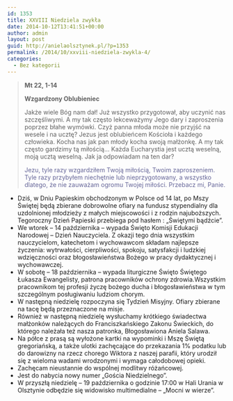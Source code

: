 ```yaml
---
id: 1353
title: XXVIII Niedziela zwykła
date: 2014-10-12T13:41:51+00:00
author: admin
layout: post
guid: http://anielaolsztynek.pl/?p=1353
permalink: /2014/10/xxviii-niedziela-zwykla-4/
categories:
  - Bez kategorii
---
```

> **Mt 22, 1-14**
> 
> **Wzgardzony Oblubieniec**
> 
> Jakże wiele Bóg nam dał! Już wszystko przygotował, aby uczynić nas szczęśliwymi. A my tak często lekceważymy Jego dary i zaproszenia poprzez błahe wymówki. Czyż panna młoda może nie przyjść na wesele i na ucztę? Jezus jest oblubieńcem Kościoła i każdego człowieka. Kocha nas jak pan młody kocha swoją małżonkę. A my tak często gardzimy tą miłością&#8230; Każda Eucharystia jest ucztą weselną, moją ucztą weselną. Jak ja odpowiadam na ten dar?
> 
> <span style="color: #666699;">Jezu, tyle razy wzgardziłem Twoją miłością, Twoim zaproszeniem. Tyle razy przybyłem niechętnie lub nieprzygotowany, a wszystko dlatego, że nie zauważam ogromu Twojej miłości. Przebacz mi, Panie.</span>

  * Dziś, w Dniu Papieskim obchodzonym w Polsce od 14 lat, po Mszy Świętej będą zbierane dobrowolne ofiary na fundusz stypendialny dla uzdolnionej młodzieży z małych miejscowości i z rodzin najuboższych. Tegoroczny Dzień Papieski przebiega pod hasłem : &#8222;Świętymi bądźcie&#8221;.
  * We wtorek &#8211; 14 października &#8211; wypada Święto Komisji Edukacji Narodowej &#8211; Dzień Nauczyciela. Z okazji tego dnia wszystkim nauczycielom, katechetom i wychowawcom składam najlepsze życzenia: wytrwałości, cierpliwości, spokoju, satysfakcji i ludzkiej wdzięczności oraz błogosławieństwa Bożego w pracy dydaktycznej i wychowawczej.
  * W sobotę &#8211; 18 października &#8211; wypada liturgiczne Święto Świętego Łukasza Ewangelisty, patrona pracowników ochrony zdrowia.Wszystkim pracownikom tej profesji życzę bożego ducha i błogosławieństwa w tym szczególnym posługiwaniu ludziom chorym.
  * W następną niedzielę rozpoczyna się Tydzień Misyjny. Ofiary zbierane na tacę będą przeznaczone na misje.
  * Również w następną niedzielę wysłuchamy krótkiego świadectwa małżonków należących do Franciszkańskiego Zakonu Świeckich, do którego należała też nasza patronka, Błogosławiona Aniela Salawa.
  * Na półce z prasą są wyłożone kartki na wypominki i Mszę Świętą gregoriańską, a także ulotki zachęcające do przekazania 1% podatku lub do darowizny na rzecz chorego Wiktora z naszej parafii, który urodził się z wieloma wadami wrodzonymi i wymaga całodobowej opieki.
  * Zachęcam nieustannie do wspólnej modlitwy różańcowej.
  * Jest do nabycia nowy numer &#8222;Gościa Niedzielnego&#8221;.
  * W przyszłą niedzielę &#8211; 19 października o godzinie 17:00 w Hali Urania w Olsztynie odbędzie się widowisko multimedialne &#8211; &#8222;Mocni w wierze&#8221;.